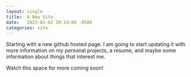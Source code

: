 ```yaml
---
layout: single
title:  A New Site
date:   2023-02-02 20:14:00 -0500
categories: site
---
```

Starting with a new github hosted page. I am going to start updating it with 
more information on my personal projects, a resume, and maybe some information
about things that interest me.

Watch this space for more coming soon!
